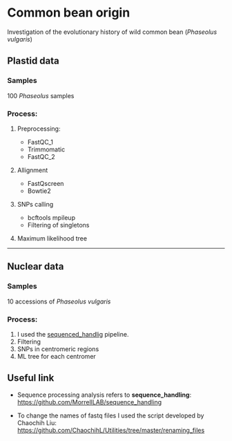 # Common bean origin

 Investigation of the evolutionary history of wild common bean (*Phaseolus vulgaris*) 

## Plastid data
### Samples 
100 *Phaseolus* samples

### Process:
1. Preprocessing: 
    * FastQC_1
    * Trimmomatic
    * FastQC_2
    
2. Allignment
    * FastQscreen
    * Bowtie2

3. SNPs calling
    * bcftools mpileup
    * Filtering of singletons

4. Maximum likelihood tree



-----------------------
##  Nuclear data
### Samples
10 accessions of *Phaseolus vulgaris*

### Process:
1. I used the [sequenced_handlig](https://github.com/MorrellLAB/sequence_handling) pipeline.
2. Filtering
3. SNPs in centromeric regions
4. ML tree for each centromer
## Useful link
* Sequence processing analysis refers to __sequence_handling__:
https://github.com/MorrellLAB/sequence_handling

* To change the names of fastq files I used the script developed by Chaochih Liu: https://github.com/ChaochihL/Utilities/tree/master/renaming_files




